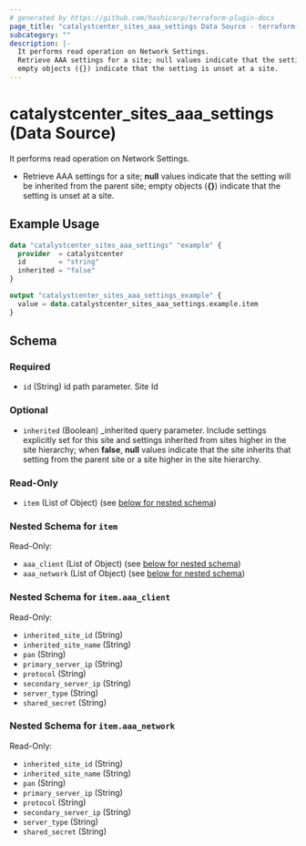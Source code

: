 ```yaml
---
# generated by https://github.com/hashicorp/terraform-plugin-docs
page_title: "catalystcenter_sites_aaa_settings Data Source - terraform-provider-catalystcenter"
subcategory: ""
description: |-
  It performs read operation on Network Settings.
  Retrieve AAA settings for a site; null values indicate that the setting will be inherited from the parent site;
  empty objects ({}) indicate that the setting is unset at a site.
---
```


# catalystcenter_sites_aaa_settings (Data Source)

It performs read operation on Network Settings.

- Retrieve AAA settings for a site; **null** values indicate that the setting will be inherited from the parent site;
empty objects (**{}**) indicate that the setting is unset at a site.

## Example Usage

```terraform
data "catalystcenter_sites_aaa_settings" "example" {
  provider  = catalystcenter
  id        = "string"
  inherited = "false"
}

output "catalystcenter_sites_aaa_settings_example" {
  value = data.catalystcenter_sites_aaa_settings.example.item
}
```

<!-- schema generated by tfplugindocs -->
## Schema

### Required

- `id` (String) id path parameter. Site Id

### Optional

- `inherited` (Boolean) _inherited query parameter. Include settings explicitly set for this site and settings inherited from sites higher in the site hierarchy; when **false**, **null** values indicate that the site inherits that setting from the parent site or a site higher in the site hierarchy.

### Read-Only

- `item` (List of Object) (see [below for nested schema](#nestedatt--item))

<a id="nestedatt--item"></a>
### Nested Schema for `item`

Read-Only:

- `aaa_client` (List of Object) (see [below for nested schema](#nestedobjatt--item--aaa_client))
- `aaa_network` (List of Object) (see [below for nested schema](#nestedobjatt--item--aaa_network))

<a id="nestedobjatt--item--aaa_client"></a>
### Nested Schema for `item.aaa_client`

Read-Only:

- `inherited_site_id` (String)
- `inherited_site_name` (String)
- `pan` (String)
- `primary_server_ip` (String)
- `protocol` (String)
- `secondary_server_ip` (String)
- `server_type` (String)
- `shared_secret` (String)


<a id="nestedobjatt--item--aaa_network"></a>
### Nested Schema for `item.aaa_network`

Read-Only:

- `inherited_site_id` (String)
- `inherited_site_name` (String)
- `pan` (String)
- `primary_server_ip` (String)
- `protocol` (String)
- `secondary_server_ip` (String)
- `server_type` (String)
- `shared_secret` (String)
